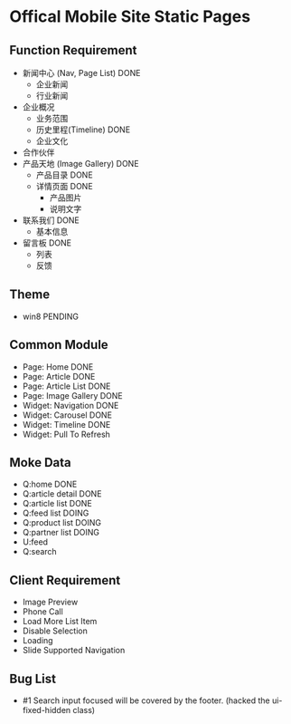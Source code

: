 Offical Mobile Site Static Pages
==========

## Function Requirement
- 新闻中心 (Nav, Page List) DONE
	- 企业新闻
	- 行业新闻
- 企业概况
	- 业务范围
	- 历史里程(Timeline) DONE
	- 企业文化
- 合作伙伴
- 产品天地 (Image Gallery) DONE
	- 产品目录 DONE
	- 详情页面 DONE	
		- 产品图片
		- 说明文字
- 联系我们 DONE
	- 基本信息
- 留言板 DONE
	- 列表
	- 反馈

## Theme
- win8 PENDING

## Common Module
- Page: Home DONE
- Page: Article DONE
- Page: Article List DONE
- Page: Image Gallery DONE
- Widget: Navigation DONE
- Widget: Carousel DONE
- Widget: Timeline DONE
- Widget: Pull To Refresh

## Moke Data
- Q:home DONE
- Q:article detail DONE
- Q:article list DONE
- Q:feed list DOING
- Q:product list DOING
- Q:partner list DOING
- U:feed
- Q:search

## Client Requirement
- Image Preview
- Phone Call
- Load More List Item
- Disable Selection
- Loading
- Slide Supported Navigation

## Bug List
- #1 Search input focused will be covered by the footer. (hacked the ui-fixed-hidden class)